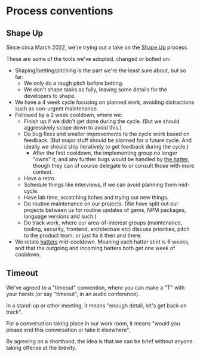 # Process conventions

## Shape Up

Since circa March 2022, we're trying out a take on the [Shape Up](https://basecamp.com/shapeup) process.

These are some of the tools we've adopted, changed or bolted on:

- Shaping/betting/pitching is the part we're the least sure about, but so far:
  - We only do a rough pitch before betting.
  - We don't shape tasks as fully, leaving some details for the developers to shape.
- We have a 4 week cycle focusing on planned work, avoiding distractions such as non-urgent maintenance.
- Followed by a 2 week cooldown, where we:
  - Finish up if we didn't get done during the cycle. (But we should aggressively scope down to avoid this.)
  - Do bug fixes and smaller improvements to the cycle work based on feedback. (But major stuff should be planned for a future cycle. And ideally we should ship iteratively to get feedback during the cycle.)
    - After the first cooldown, the implementing group no longer "owns" it, and any further bugs would be handled by [the hatter](/hatter), though they can of course delegate to or consult those with more context.
  - Have a retro.
  - Schedule things like interviews, if we can avoid planning them mid-cycle.
  - Have lab time, scratching itches and trying out new things.
  - Do routine maintenance on our projects. (We have split out our projects between us for routine updates of gems, NPM packages, language versions and such.)
  - Do track work, where our area-of-interest groups (maintenance, tooling, security, frontend, architecture etc) discuss priorities, pitch to the product team, or just fix it then and there.
- We rotate [hatters](/hatter) mid-cooldown. Meaning each hatter stint is 6 weeks, and that the outgoing and incoming hatters both get one week of cooldown.

## Timeout

We've agreed to a "timeout" convention, where you can make a "T" with your hands (or say "timeout", in an audio conference).

In a stand-up or other meeting, it means "enough detail, let's get back on track".

For a conversation taking place in our work room, it means "would you please end this conversation or take it elsewhere".

By agreeing on a shorthand, the idea is that we can be brief without anyone taking offense at the brevity.
